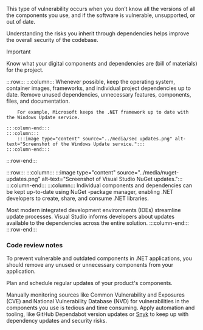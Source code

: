 This type of vulnerability occurs when you don’t know all the versions of all the components you use, and if the software is vulnerable, unsupported, or out of date.

Understanding the risks you inherit through dependencies helps improve the overall security of the codebase.

> [!IMPORTANT]
> Know what your digital components and dependencies are (bill of materials) for the project.

:::row:::
    :::column:::
        Whenever possible, keep the operating system, container images, frameworks, and individual project dependencies up to date.
        Remove unused dependencies, unnecessary features, components, files, and documentation.

        For example, Microsoft keeps the .NET framework up to date with the Windows Update service.

    :::column-end:::
    :::column:::
        :::image type="content" source="../media/sec updates.png" alt-text="Screenshot of the Windows Update service.":::
    :::column-end:::
:::row-end:::

:::row:::
    :::column:::
        :::image type="content" source="../media/nuget-updates.png" alt-text="Screenshot of Visual Studio NuGet updates.":::
    :::column-end:::
    :::column:::
        Individual components and dependencies can be kept up-to-date using NuGet -package manager, enabling .NET developers to create, share, and consume .NET libraries.

Most modern integrated development environments (IDEs) streamline update processes. Visual Studio informs developers about updates available to the dependencies across the entire solution.
    :::column-end:::
:::row-end:::

### Code review notes

To prevent vulnerable and outdated components in .NET applications, you should remove any unused or unnecessary components from your application.

Plan and schedule regular updates of your product's components.

Manually monitoring sources like Common Vulnerability and Exposures (CVE) and National Vulnerability Database (NVD) for vulnerabilities in the components you use is tedious and time consuming. Apply automation and tooling, like GitHub Dependabot version updates or [Snyk](https://snyk.io/) to keep up with dependency updates and security risks.

